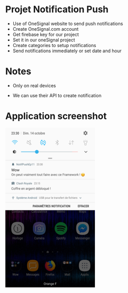# Projet Notification Push

* Use of OneSignal website to send push notifications
* Create OneSignal.com account
* Get firebase key for our project
* Set it in our oneSignal project
* Create categories to setup notifications
* Send notifications immediately or set date and hour

# Notes
* Only on real devices

* We can use their API to create notification

# Application screenshot
<img src="./src/assets/imgs/screen.jpg" height="500" />
